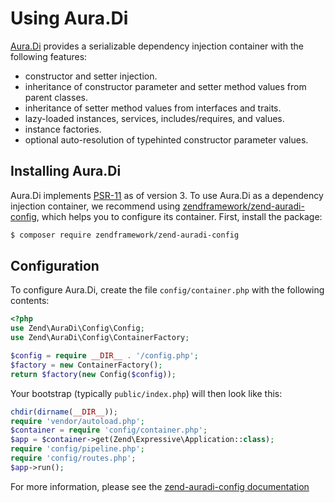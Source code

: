 # Using Aura.Di

[Aura.Di](https://github.com/auraphp/Aura.Di/) provides a serializable dependency
injection container with the following features:

- constructor and setter injection.
- inheritance of constructor parameter and setter method values from parent
  classes.
- inheritance of setter method values from interfaces and traits.
- lazy-loaded instances, services, includes/requires, and values.
- instance factories.
- optional auto-resolution of typehinted constructor parameter values.

## Installing Aura.Di

Aura.Di implements [PSR-11](https://www.php-fig.org/psr/psr-11/) as of
version 3. To use Aura.Di as a dependency injection container, we recommend using
[zendframework/zend-auradi-config](https://github.com/zendframework/zend-auradi-config),
which helps you to configure its container. First, install the package:

```bash
$ composer require zendframework/zend-auradi-config
```

## Configuration

To configure Aura.Di, create the file `config/container.php` with the following
contents:

```php
<?php
use Zend\AuraDi\Config\Config;
use Zend\AuraDi\Config\ContainerFactory;

$config = require __DIR__ . '/config.php';
$factory = new ContainerFactory();
return $factory(new Config($config));
```

Your bootstrap (typically `public/index.php`) will then look like this:

```php
chdir(dirname(__DIR__));
require 'vendor/autoload.php';
$container = require 'config/container.php';
$app = $container->get(Zend\Expressive\Application::class);
require 'config/pipeline.php';
require 'config/routes.php';
$app->run();
```

For more information, please see the
[zend-auradi-config documentation](https://github.com/zendframework/zend-auradi-config/blob/master/README.md)
